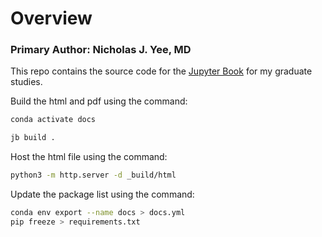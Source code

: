# Overview
### Primary Author: Nicholas J. Yee, MD
This repo contains the source code for the [Jupyter Book]([url](https://jupyterbook.org/en/stable/intro.html)https://jupyterbook.org/en/stable/intro.html) for my graduate studies.


Build the html and pdf using the command:

```bash
conda activate docs 
```
```bash
jb build .
````

Host the html file using the command:

```bash 
python3 -m http.server -d _build/html 
```

Update the package list using the command:

```bash
conda env export --name docs > docs.yml
pip freeze > requirements.txt 
```

